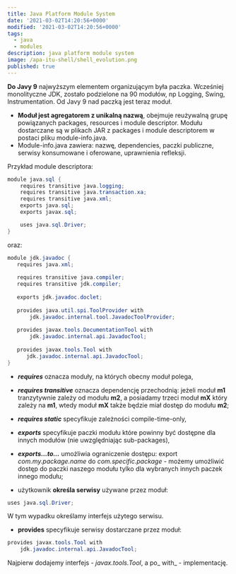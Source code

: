 ```yaml
---
title: Java Platform Module System
date: '2021-03-02T14:20:56+0000'
modified: '2021-03-02T14:20:56+0000'
tags:
  - java
  - modules
description: java platform module system
image: /apa-itu-shell/shell_evolution.png
published: true
---
```

**Do Javy 9** najwyższym elementem organizującym była paczka.
Wcześniej monolityczne JDK, zostało podzielone na 90 modułów, np Logging, Swing, Instrumentation.
Od Javy 9 nad paczką jest teraz moduł.

+ **Moduł jest agregatorem z unikalną nazwą**, obejmuje reużywalną grupę powiązanych packages, resources i module descriptor.
Modułu dostarczane są w plikach JAR z packages i module descriptorem w postaci pliku module-info.java.
+ Module-info.java zawiera: nazwę, dependencies, paczki publiczne, serwisy konsumowane i oferowane, uprawnienia refleksji.

Przykład module descriptora:

```java
module java.sql {
    requires transitive java.logging;
    requires transitive java.transaction.xa;
    requires transitive java.xml;
    exports java.sql;
    exports javax.sql;

    uses java.sql.Driver;
}
```
oraz:

```java
module jdk.javadoc {
   requires java.xml;
   
   requires transitive java.compiler;
   requires transitive jdk.compiler;
   
   exports jdk.javadoc.doclet;
   
   provides java.util.spi.ToolProvider with
       jdk.javadoc.internal.tool.JavadocToolProvider;
   
   provides javax.tools.DocumentationTool with
       jdk.javadoc.internal.api.JavadocTool;
   
   provides javax.tools.Tool with
      jdk.javadoc.internal.api.JavadocTool;   
}
```

+ **_requires_** oznacza moduły, na których obecny moduł polega,
+ **_requires transitive_** oznacza dependencję przechodnią: jeżeli moduł **m1** tranzytywnie zależy od modułu **m2**, a posiadamy trzeci moduł **mX** który zależy na **m1**, wtedy moduł **mX** także będzie miał dostęp do modułu **m2**;
+ **_requires static_** specyfikuje zależności compile-time-only,
+ **_exports_** specyfikuje paczki modułu które powinny być dostępne dla innych modułów (nie uwzględniając sub-packages),
+ **_exports…to…_** umożliwia ograniczenie dostępu: export *com.my.package.name* do *com.specific.package* - możemy umożliwić dostęp do paczki naszego modułu tylko dla wybranych innych paczek innego modułu;

+ użytkownik **określa serwisy** używane przez moduł:

```java
uses java.sql.Driver;
```

W tym wypadku określamy interfejs użytego serwisu.

+ **provides** specyfikuje serwisy dostarczane przez moduł:

```java
provides javax.tools.Tool with
    jdk.javadoc.internal.api.JavadocTool;
```

Najpierw dodajemy interfejs - _javax.tools.Tool_, a po_ with_ - implementację.
